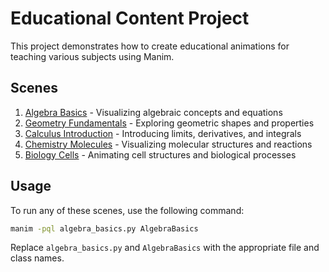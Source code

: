 # Educational Content Project

This project demonstrates how to create educational animations for teaching various subjects using Manim.

## Scenes

1. [Algebra Basics](algebra_basics.py) - Visualizing algebraic concepts and equations
2. [Geometry Fundamentals](geometry_fundamentals.py) - Exploring geometric shapes and properties
3. [Calculus Introduction](calculus_introduction.py) - Introducing limits, derivatives, and integrals
4. [Chemistry Molecules](chemistry_molecules.py) - Visualizing molecular structures and reactions
5. [Biology Cells](biology_cells.py) - Animating cell structures and biological processes

## Usage

To run any of these scenes, use the following command:

```bash
manim -pql algebra_basics.py AlgebraBasics
```

Replace `algebra_basics.py` and `AlgebraBasics` with the appropriate file and class names.
